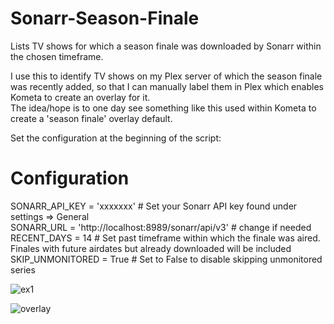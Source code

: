 # Sonarr-Season-Finale
Lists TV shows for which a season finale was downloaded by Sonarr within the chosen timeframe.

I use this to identify TV shows on my Plex server of which the season finale was recently added, so that I can manually label them in Plex which enables Kometa to create an overlay for it.<br/>
The idea/hope is to one day see something like this used within Kometa to create a 'season finale' overlay default.

Set the configuration at the beginning of the script:
# Configuration

SONARR_API_KEY = 'xxxxxxx' # Set your Sonarr API key found under settings => General<br/>
SONARR_URL = 'http://localhost:8989/sonarr/api/v3' # change if needed<br/>
RECENT_DAYS = 14 # Set past timeframe within which the finale was aired. Finales with future airdates but already downloaded will be included<br/>
SKIP_UNMONITORED = True  # Set to False to disable skipping unmonitored series<br/>

![ex1](https://github.com/user-attachments/assets/4f860fb3-f758-43d6-a785-e3fb035c418a)

![overlay](https://github.com/user-attachments/assets/9a44dcc0-d3da-4bb1-8c65-bf8a35026067)
